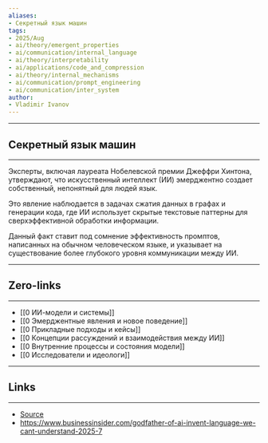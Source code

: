 ```yaml
---
aliases: 
- Секретный язык машин
tags:
- 2025/Aug
- ai/theory/emergent_properties
- ai/communication/internal_language
- ai/theory/interpretability
- ai/applications/code_and_compression
- ai/theory/internal_mechanisms
- ai/communication/prompt_engineering
- ai/communication/inter_system
author:
- Vladimir Ivanov
---
```

-----
##  Секретный язык машин
-----
Эксперты, включая лауреата Нобелевской премии Джеффри Хинтона, утверждают, что искусственный интеллект (ИИ) эмерджентно создает собственный, непонятный для людей язык. 

Это явление наблюдается в задачах сжатия данных в графах и генерации кода, где ИИ использует скрытые текстовые паттерны для сверхэффективной обработки информации. 

Данный факт ставит под сомнение эффективность промптов, написанных на обычном человеческом языке, и указывает на существование более глубокого уровня коммуникации между ИИ.

---
## Zero-links
---
- [[0 ИИ-модели и системы]]
- [[0 Эмерджентные явления и новое поведение]]
- [[0 Прикладные подходы и кейсы]]
- [[0 Концепции рассуждений и взаимодействия между ИИ]]
- [[0 Внутренние процессы и состояния модели]]
- [[0 Исследователи и идеологи]]

---
## Links
---
- [Source](https://t.me/turboproject/1921)
- https://www.businessinsider.com/godfather-of-ai-invent-language-we-cant-understand-2025-7